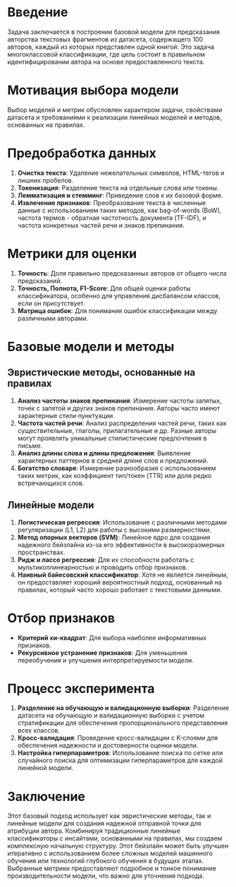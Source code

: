 # Введение
Задача заключается в построении базовой модели для предсказания авторства текстовых фрагментов из датасета, содержащего 100 авторов, каждый из которых представлен одной книгой. Это задача многоклассовой классификации, где цель состоит в правильном идентифицировании автора на основе предоставленного текста.
# Мотивация выбора модели
Выбор моделей и метрик обусловлен характером задачи, свойствами датасета и требованиями к реализации линейных моделей и методов, основанных на правилах.
# Предобработка данных<br>
1. **Очистка текста**: Удаление нежелательных символов, HTML-тегов и лишних пробелов.
2. **Токенизация**: Разделение текста на отдельные слова или токены.
3. **Лемматизация и стемминг**: Приведение слов к их базовой форме.
4. **Извлечение признаков**: Преобразование текста в численные данные с использованием таких методов, как bag-of-words (BoW), частота термов - обратная частотность документа (TF-IDF), и частота конкретных частей речи и знаков препинания.
# Метрики для оценки<br>
1. **Точность**: Доля правильно предсказанных авторов от общего числа предсказаний.
2. **Точность, Полнота, F1-Score**: Для общей оценки работы классификатора, особенно для управления дисбалансом классов, если он присутствует.
3. **Матрица ошибок**: Для понимания ошибок классификации между различными авторами.
# Базовые модели и методы<br>
## Эвристические методы, основанные на правилах
1. **Анализ частоты знаков препинания**: Измерение частоты запятых, точек с запятой и других знаков препинания. Авторы часто имеют характерные стили пунктуации.
2. **Частота частей речи**: Анализ распределения частей речи, таких как существительные, глаголы, прилагательные и др. Разные авторы могут проявлять уникальные стилистические предпочтения в письме.
3. **Анализ длины слова и длины предложения**: Выявление характерных паттернов в средней длине слов и предложений.
4. **Богатство словаря**: Измерение разнообразия с использованием таких метрик, как коэффициент тип/токен (TTR) или доля редко встречающихся слов.
## Линейные модели
1. **Логистическая регрессия**: Использование с различными методами регуляризации (L1, L2) для работы с высокими размерностями.
2. **Метод опорных векторов (SVM)**: Линейное ядро для создания надежного бейзлайна из-за его эффективности в высокоразмерных пространствах.
3. **Ридж и лассо регрессия**: Для их способности работать с мультиколлинеарностью и проводить отбор признаков.
4. **Наивный байесовский классификатор**: Хотя не является линейным, он предоставляет хороший вероятностный подход, основанный на правилах, который часто хорошо работает с текстовыми данными.
# Отбор признаков
- **Критерий хи-квадрат**: Для выбора наиболее информативных признаков.
- **Рекурсивное устранение признаков**: Для уменьшения переобучения и улучшения интерпретируемости модели.
# Процесс эксперимента
1. **Разделение на обучающую и валидационную выборки**: Разделение датасета на обучающую и валидационную выборки с учетом стратификации для обеспечения пропорционального представления всех классов.
2. **Кросс-валидация**: Проведение кросс-валидации с K-слоями для обеспечения надежности и достоверности оценки модели.
3. **Настройка гиперпараметров**: Использование поиска по сетке или случайного поиска для оптимизации гиперпараметров для каждой линейной модели.
# Заключение
Этот базовый подход использует как эвристические методы, так и линейные модели для создания надежной отправной точки для атрибуции автора. Комбинируя традиционные линейные классификаторы с инсайтами, основанными на правилах, мы создаем комплексную начальную структуру. Этот бейзлайн может быть улучшен итеративно с использованием более сложных моделей машинного обучения или технологий глубокого обучения в будущих этапах. Выбранные метрики предоставляют подробное и тонкое понимание производительности модели, что важно для уточнения подхода.
